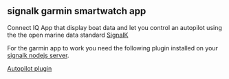 ## signalk garmin smartwatch app

Connect IQ App that display boat data and let you control an autopilot using the the open marine data standard [SignalK](http://signalk.org)

For the garmin app to work you need the following plugin installed on your [signalk nodejs server](https://github.com/SignalK/signalk-server-node).

[Autopilot plugin](https://www.npmjs.com/package/signalk-raymarine-autopilot)
